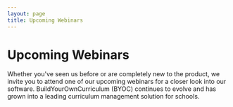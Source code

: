 ```yaml
---
layout: page
title: Upcoming Webinars
---
```


# Upcoming Webinars

Whether you've seen us before or are completely new to the product, we invite you to attend one of our upcoming webinars for a closer look into our software. BuildYourOwnCurriculum (BYOC) continues to evolve and has grown into a leading curriculum management solution for schools.